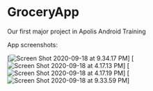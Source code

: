# GroceryApp
Our first major project in Apolis Android Training

App screenshots:

[![Screen Shot 2020-09-18 at 9.34.17 PM](https://i.imgur.com/m9AktYz.png)]
[![Screen Shot 2020-09-18 at 4.17.13 PM](https://i.imgur.com/hwmoruv.png)]
[![Screen Shot 2020-09-18 at 4.17.19 PM](https://i.imgur.com/UMPiyeE.png)]
[![Screen Shot 2020-09-18 at 9.33.59 PM](https://i.imgur.com/4vk4Mur.png)]
